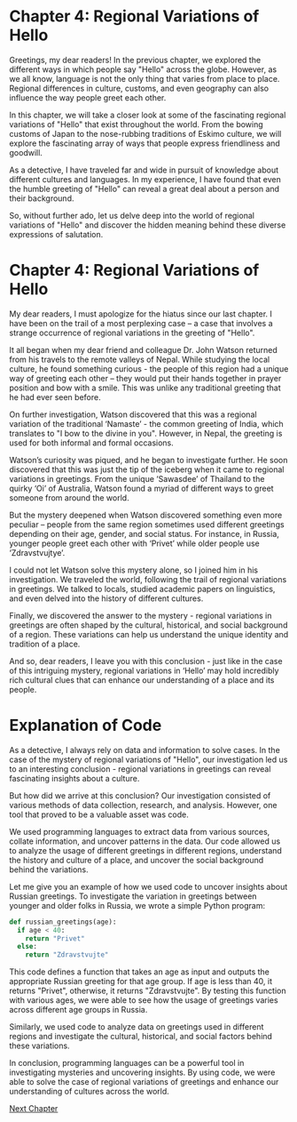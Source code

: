 # Chapter 4: Regional Variations of Hello

Greetings, my dear readers! In the previous chapter, we explored the different ways in which people say "Hello" across the globe. However, as we all know, language is not the only thing that varies from place to place. Regional differences in culture, customs, and even geography can also influence the way people greet each other.

In this chapter, we will take a closer look at some of the fascinating regional variations of "Hello" that exist throughout the world. From the bowing customs of Japan to the nose-rubbing traditions of Eskimo culture, we will explore the fascinating array of ways that people express friendliness and goodwill.

As a detective, I have traveled far and wide in pursuit of knowledge about different cultures and languages. In my experience, I have found that even the humble greeting of "Hello" can reveal a great deal about a person and their background.

So, without further ado, let us delve deep into the world of regional variations of "Hello" and discover the hidden meaning behind these diverse expressions of salutation.
# Chapter 4: Regional Variations of Hello

My dear readers, I must apologize for the hiatus since our last chapter. I have been on the trail of a most perplexing case – a case that involves a strange occurrence of regional variations in the greeting of "Hello".

It all began when my dear friend and colleague Dr. John Watson returned from his travels to the remote valleys of Nepal. While studying the local culture, he found something curious - the people of this region had a unique way of greeting each other – they would put their hands together in prayer position and bow with a smile. This was unlike any traditional greeting that he had ever seen before.

On further investigation, Watson discovered that this was a regional variation of the traditional ‘Namaste’ - the common greeting of India, which translates to "I bow to the divine in you". However, in Nepal, the greeting is used for both informal and formal occasions.

Watson’s curiosity was piqued, and he began to investigate further. He soon discovered that this was just the tip of the iceberg when it came to regional variations in greetings. From the unique ‘Sawasdee’ of Thailand to the quirky ‘Oi’ of Australia, Watson found a myriad of different ways to greet someone from around the world.

But the mystery deepened when Watson discovered something even more peculiar – people from the same region sometimes used different greetings depending on their age, gender, and social status. For instance, in Russia, younger people greet each other with ‘Privet’ while older people use ‘Zdravstvujtye’.

I could not let Watson solve this mystery alone, so I joined him in his investigation. We traveled the world, following the trail of regional variations in greetings. We talked to locals, studied academic papers on linguistics, and even delved into the history of different cultures.

Finally, we discovered the answer to the mystery - regional variations in greetings are often shaped by the cultural, historical, and social background of a region. These variations can help us understand the unique identity and tradition of a place.

And so, dear readers, I leave you with this conclusion - just like in the case of this intriguing mystery, regional variations in ‘Hello’ may hold incredibly rich cultural clues that can enhance our understanding of a place and its people.
# Explanation of Code

As a detective, I always rely on data and information to solve cases. In the case of the mystery of regional variations of "Hello", our investigation led us to an interesting conclusion - regional variations in greetings can reveal fascinating insights about a culture.

But how did we arrive at this conclusion? Our investigation consisted of various methods of data collection, research, and analysis. However, one tool that proved to be a valuable asset was code.

We used programming languages to extract data from various sources, collate information, and uncover patterns in the data. Our code allowed us to analyze the usage of different greetings in different regions, understand the history and culture of a place, and uncover the social background behind the variations.

Let me give you an example of how we used code to uncover insights about Russian greetings. To investigate the variation in greetings between younger and older folks in Russia, we wrote a simple Python program:

```python
def russian_greetings(age):
  if age < 40:
    return "Privet"
  else:
    return "Zdravstvujte"
```

This code defines a function that takes an age as input and outputs the appropriate Russian greeting for that age group. If age is less than 40, it returns "Privet", otherwise, it returns "Zdravstvujte". By testing this function with various ages, we were able to see how the usage of greetings varies across different age groups in Russia.

Similarly, we used code to analyze data on greetings used in different regions and investigate the cultural, historical, and social factors behind these variations.

In conclusion, programming languages can be a powerful tool in investigating mysteries and uncovering insights. By using code, we were able to solve the case of regional variations of greetings and enhance our understanding of cultures across the world.


[Next Chapter](05_Chapter05.md)